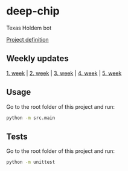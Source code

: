 # deep-chip
Texas Holdem bot

[Project definition](https://github.com/RealLankinen/deep-chip/blob/master/documentation/project-definition.md)


## Weekly updates
[1. week](https://github.com/RealLankinen/deep-chip/blob/master/documentation/weekly-progress-1.md) | [2. week](https://github.com/RealLankinen/deep-chip/blob/master/documentation/weekly-progress-2.md) | [3. week](https://github.com/RealLankinen/deep-chip/blob/master/documentation/weekly-progress-3.md) | [4. week](https://github.com/RealLankinen/deep-chip/blob/master/documentation/weekly-progress-4.md) | [5. week]()

## Usage
Go to the root folder of this project and run: 
```bash
python -m src.main
```

## Tests
Go to the root folder of this project and run: 
```bash
python -m unittest
```
